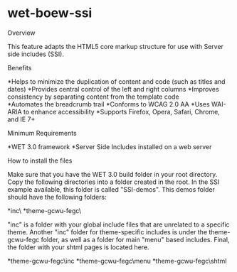 wet-boew-ssi
============
Overview

This feature adapts the HTML5 core markup structure for use with Server side   includes (SSI).

Benefits

 *Helps to minimize the duplication of content and code (such as titles and   dates) 
 *Provides central control of the left and right columns 
 *Improves consistency by separating content from the template code    
 *Automates the breadcrumb trail 
 *Conforms to WCAG 2.0 AA 
 *Uses WAI-ARIA to enhance accessibility 
 *Supports Firefox, Opera, Safari, Chrome, and IE 7+  


Minimum Requirements

 *WET 3.0 framework
 *Server Side Includes installed on a web server 

How to install the files

Make sure that you have the WET 3.0 build folder in your root directory.
Copy the following directories into a folder created in the root.  In the SSI example available, this folder is called "SSI-demos". This demos folder should have the following folders:

 *inc\ 
 *theme-gcwu-fegc\ 

"inc" is a folder with your global include files that are unrelated to a specific theme.
Another &quot;inc&quot; folder for theme-specific includes is under the theme-gcwu-fegc folder, as well as a folder for main &quot;menu&quot; based includes. Final, the folder with your shtml pages is located here.

 *theme-gcwu-fegc\inc 
 *theme-gcwu-fegc\menu 
 *theme-gcwu-fegc\shtml 
